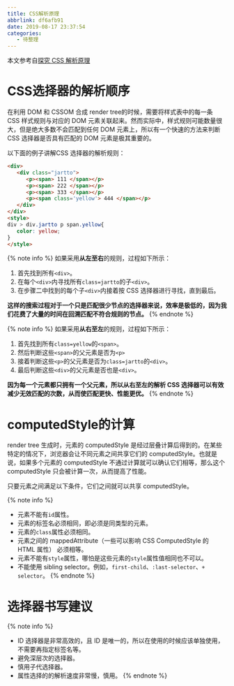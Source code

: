 ```yaml
---
title: CSS解析原理
abbrlink: df6afb91
date: 2019-08-17 23:37:54
categories:
   - 待整理
---
```


本文参考自[探究 CSS 解析原理](https://juejin.im/entry/5a123c55f265da432240cc90)

# CSS选择器的解析顺序

在利用 DOM 和 CSSOM 合成 render tree的时候，需要将样式表中的每一条 CSS 样式规则与对应的 DOM 元素关联起来。然而实际中，样式规则可能数量很大，但是绝大多数不会匹配到任何 DOM 元素上，所以有一个快速的方法来判断 CSS 选择器是否具有匹配的 DOM 元素是极其重要的。

以下面的例子讲解CSS 选择器的解析规则：

```html
<div>
   <div class="jartto">
      <p><span> 111 </span></p>
      <p><span> 222 </span></p>
      <p><span> 333 </span></p>
      <p><span class='yellow'> 444 </span></p>
   </div>
</div>
<style>
div > div.jartto p span.yellow{
   color: yellow;
}
</style>
```

{% note info %}
如果采用**从左至右**的规则，过程如下所示：
1. 首先找到所有`<div>`。
2. 在每个`<div>`内寻找所有`class=jartto`的子`<div>`。
3. 在步骤二中找到的每个子`<div>`内接着按 CSS 选择器进行寻找，直到最后。

**这样的搜索过程对于一个只是匹配很少节点的选择器来说，效率是极低的，因为我们花费了大量的时间在回溯匹配不符合规则的节点。**
{% endnote %}

{% note info %}
如果采用**从右至左**的规则，过程如下所示：
1. 首先找到所有`class=yellow`的`<span>`。
2. 然后判断这些`<span>`的父元素是否为`<p>`
3. 接着判断这些`<p>`的父元素是否为`class=jartto`的`<div>`。
4. 最后判断这些`<div>`的父元素是否也是`<div>`。

**因为每一个元素都只拥有一个父元素，所以从右至左的解析 CSS 选择器可以有效减少无效匹配的次数，从而使匹配更快、性能更优。**
{% endnote %}

# computedStyle的计算

render tree 生成时，元素的 computedStyle 是经过层叠计算后得到的。在某些特定的情况下，浏览器会让不同元素之间共享它们的 computedStyle。也就是说，如果多个元素的 computedStyle 不通过计算就可以确认它们相等，那么这个 computedStyle 只会被计算一次，从而提高了性能。

只要元素之间满足以下条件，它们之间就可以共享 computedStyle。

{% note info %}
- 元素不能有`id`属性。
- 元素的标签名必须相同，即必须是同类型的元素。
- 元素的`class`属性必须相同。
- 元素之间的 mappedAttribute（一些可以影响 CSS ComputedStyle 的 HTML 属性） 必须相等。
- 元素不能有`style`属性，哪怕是这些元素的`style`属性值相同也不可以。
- 不能使用 sibling selector。例如，`first-child`、`:last-selector`、`+ selector`。
{% endnote %}

# 选择器书写建议

{% note info %}
- ID 选择器是非常高效的，且 ID 是唯一的，所以在使用的时候应该单独使用，不需要再指定标签名等。
- 避免深层次的选择器。
- 慎用子代选择器。
- 属性选择的的解析速度非常慢，慎用。
{% endnote %}

<!-- aadonkeyz -->

